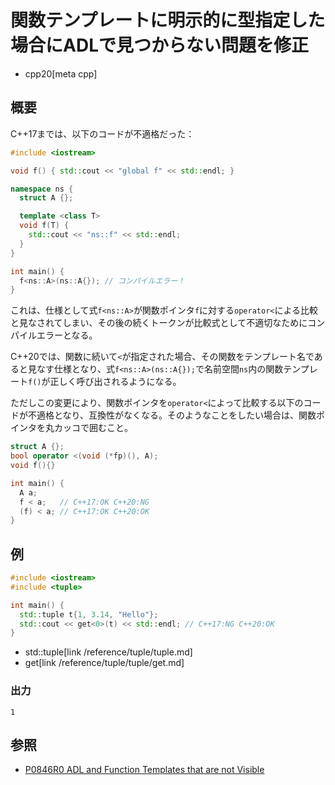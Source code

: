 # 関数テンプレートに明示的に型指定した場合にADLで見つからない問題を修正
* cpp20[meta cpp]

## 概要
C++17までは、以下のコードが不適格だった：

```cpp
#include <iostream>

void f() { std::cout << "global f" << std::endl; }

namespace ns {
  struct A {};

  template <class T>
  void f(T) {
    std::cout << "ns::f" << std::endl;
  }
}

int main() {
  f<ns::A>(ns::A{}); // コンパイルエラー！
}
```

これは、仕様として式`f<ns::A>`が関数ポインタ`f`に対する`operator<`による比較と見なされてしまい、その後の続くトークンが比較式として不適切なためにコンパイルエラーとなる。

C++20では、関数に続いて`<`が指定された場合、その関数をテンプレート名であると見なす仕様となり、式`f<ns::A>(ns::A{});`で名前空間`ns`内の関数テンプレート`f()`が正しく呼び出されるようになる。


ただしこの変更により、関数ポインタを`operator<`によって比較する以下のコードが不適格となり、互換性がなくなる。そのようなことをしたい場合は、関数ポインタを丸カッコで囲むこと。

```cpp
struct A {};
bool operator <(void (*fp)(), A);
void f(){}

int main() {
  A a;
  f < a;   // C++17:OK C++20:NG
  (f) < a; // C++17:OK C++20:OK
}
```


## 例
```cpp example
#include <iostream>
#include <tuple>

int main() {
  std::tuple t{1, 3.14, "Hello"};
  std::cout << get<0>(t) << std::endl; // C++17:NG C++20:OK
}
```
* std::tuple[link /reference/tuple/tuple.md]
* get[link /reference/tuple/tuple/get.md]

### 出力
```
1
```

## 参照
- [P0846R0 ADL and Function Templates that are not Visible](http://www.open-std.org/jtc1/sc22/wg21/docs/papers/2017/p0846r0.html)
